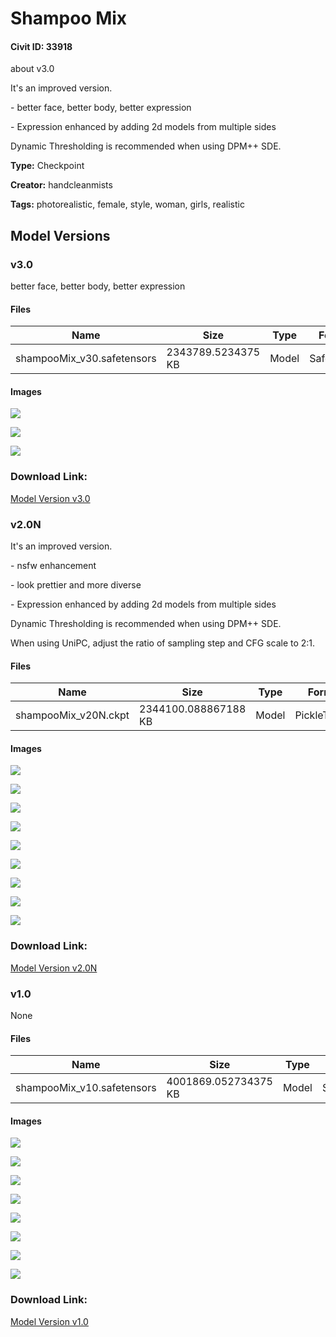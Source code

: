 # Shampoo Mix

#### Civit ID: 33918

<p>about v3.0</p><p></p><p>It's an improved version.</p><p>- better face, better body, better expression</p><p>- Expression enhanced by adding 2d models from multiple sides</p><p>Dynamic Thresholding is recommended when using DPM++ SDE.</p>

**Type:** Checkpoint

**Creator:** handcleanmists

**Tags:** photorealistic, female, style, woman, girls, realistic

## Model Versions

### v3.0

<p>better face, better body, better expression</p>

#### Files

| Name | Size | Type | Format | Download Url | AutoV1 | AutoV2 | SHA256 | CRC32 | BLAKE3 |
| --- | --- | --- | --- | --- | --- | --- | --- | --- | --- |
| shampooMix_v30.safetensors | 2343789.5234375 KB | Model | SafeTensor | https://civitai.com/api/download/models/60585 | 138A225F | 91DC480640 | 91DC480640C917322D7D0AEAF8DA5A415AECA6195AC00AD9DC72E625D0425309 | 7458E437 | 8F3FFF559C7880069E80A2170FC97BC8246EED050FEBE73FE90E0CF65C7B44ED |

#### Images

<p><img src="https://image.civitai.com/xG1nkqKTMzGDvpLrqFT7WA/e76ca3f1-8b21-40ed-0412-52221857dd00/width=450/662576.jpeg" /></p>

<p><img src="https://image.civitai.com/xG1nkqKTMzGDvpLrqFT7WA/e8188605-5b83-4aa2-d69f-bbb1de799b00/width=450/662579.jpeg" /></p>

<p><img src="https://image.civitai.com/xG1nkqKTMzGDvpLrqFT7WA/e15962cd-1ea5-42bd-5b15-8f825402df00/width=450/662580.jpeg" /></p>

### Download Link:

[Model Version v3.0](https://civitai.com/api/download/models/60585)

### v2.0N

<p>It's an improved version.</p><p> - nsfw enhancement</p><p> - look prettier and more diverse</p><p> - Expression enhanced by adding 2d models from multiple sides</p><p>Dynamic Thresholding is recommended when using DPM++ SDE.</p><p>When using UniPC, adjust the ratio of sampling step and CFG scale to 2:1.</p>

#### Files

| Name | Size | Type | Format | Download Url | AutoV1 | AutoV2 | SHA256 | CRC32 | BLAKE3 |
| --- | --- | --- | --- | --- | --- | --- | --- | --- | --- |
| shampooMix_v20N.ckpt | 2344100.088867188 KB | Model | PickleTensor | https://civitai.com/api/download/models/41692 | F7A3DE12 | A384101F3A | A384101F3AD21BB8CB2EF8A7C03D1F143F1951F8B304372A8229353561F0CCD5 | 6933141E | FF8E3A24ED01620B1F8C1FA56141BB6381EDF29D143D8682539BB367351EB15F |

#### Images

<p><img src="https://image.civitai.com/xG1nkqKTMzGDvpLrqFT7WA/79bf2d2b-3cb5-47b1-cd12-c449bd86f700/width=450/466550.jpeg" /></p>

<p><img src="https://image.civitai.com/xG1nkqKTMzGDvpLrqFT7WA/65ffada8-a6b6-4dfb-0815-6db0f3fdd800/width=450/459402.jpeg" /></p>

<p><img src="https://image.civitai.com/xG1nkqKTMzGDvpLrqFT7WA/e49eaf5b-9f37-47bd-5fef-655e6aa4d600/width=450/458943.jpeg" /></p>

<p><img src="https://image.civitai.com/xG1nkqKTMzGDvpLrqFT7WA/b0fea26f-127c-48cc-2979-5d5427128700/width=450/466549.jpeg" /></p>

<p><img src="https://image.civitai.com/xG1nkqKTMzGDvpLrqFT7WA/97ddcfb6-c2b1-4a9d-04ed-ad99b4c02f00/width=450/459401.jpeg" /></p>

<p><img src="https://image.civitai.com/xG1nkqKTMzGDvpLrqFT7WA/573adea8-8558-4255-eedd-07a802c5bb00/width=450/459400.jpeg" /></p>

<p><img src="https://image.civitai.com/xG1nkqKTMzGDvpLrqFT7WA/73c01f54-3e01-4eb7-6919-5c0f669a3700/width=450/458941.jpeg" /></p>

<p><img src="https://image.civitai.com/xG1nkqKTMzGDvpLrqFT7WA/93787bc2-5a82-4190-415e-68d428076200/width=450/458981.jpeg" /></p>

<p><img src="https://image.civitai.com/xG1nkqKTMzGDvpLrqFT7WA/04cf5986-48c4-4bd8-5cc6-72e3400f9900/width=450/458982.jpeg" /></p>

### Download Link:

[Model Version v2.0N](https://civitai.com/api/download/models/41692)

### v1.0

None

#### Files

| Name | Size | Type | Format | Download Url | AutoV1 | AutoV2 | SHA256 | CRC32 | BLAKE3 |
| --- | --- | --- | --- | --- | --- | --- | --- | --- | --- |
| shampooMix_v10.safetensors | 4001869.052734375 KB | Model | SafeTensor | https://civitai.com/api/download/models/40220 | DE2F2560 | 38A0D48342 | 38A0D48342FA6BF2F3C7959EC3F745FDCAC3D8B7FF76CDDDA8AAE20139347BBA | 65DB23DA | 7477E5D09556167AA47D3C81D019A4E32EC5C21D8D19A034C2E7D5698FDA493F |

#### Images

<p><img src="https://image.civitai.com/xG1nkqKTMzGDvpLrqFT7WA/ba059b7f-6dd7-4506-acee-4c059801f900/width=450/444877.jpeg" /></p>

<p><img src="https://image.civitai.com/xG1nkqKTMzGDvpLrqFT7WA/cfe5baf7-5c03-41dc-9170-834033033600/width=450/448614.jpeg" /></p>

<p><img src="https://image.civitai.com/xG1nkqKTMzGDvpLrqFT7WA/483dd815-5bea-4a61-2956-ba893a509d00/width=450/448611.jpeg" /></p>

<p><img src="https://image.civitai.com/xG1nkqKTMzGDvpLrqFT7WA/02a740f0-df8b-4759-0296-f10d04d08a00/width=450/444878.jpeg" /></p>

<p><img src="https://image.civitai.com/xG1nkqKTMzGDvpLrqFT7WA/7a6f9fde-089a-4bb3-661e-284bfdc5e200/width=450/444879.jpeg" /></p>

<p><img src="https://image.civitai.com/xG1nkqKTMzGDvpLrqFT7WA/7b3305a4-5a31-42d6-4492-e1cad93e6d00/width=450/444885.jpeg" /></p>

<p><img src="https://image.civitai.com/xG1nkqKTMzGDvpLrqFT7WA/48849345-89a3-4e78-6ed0-5f4b319f1100/width=450/444887.jpeg" /></p>

<p><img src="https://image.civitai.com/xG1nkqKTMzGDvpLrqFT7WA/0b9811de-2358-4049-ac36-42094cf6ba00/width=450/444896.jpeg" /></p>

### Download Link:

[Model Version v1.0](https://civitai.com/api/download/models/40220)

